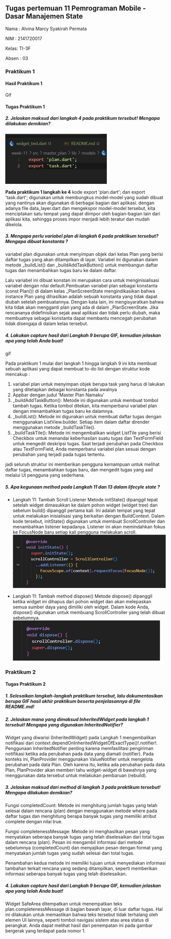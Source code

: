 ## Tugas pertemuan 11 Pemrograman Mobile - Dasar Manajemen State ##

Nama : Alvina Marcy Syakirah Permata

NIM : 2141720017

Kelas: TI-3F

Absen : 03

### Praktikum 1

#### Hasil Praktikum 1

Gif

#### Tugas Praktikum 1

##### 2. Jelaskan maksud dari langkah 4 pada praktikum tersebut! Mengapa dilakukan demikian?
![Screenshot](docs/tp1.2.jpg) 

**Pada praktikum 1 langkah ke 4**
kode export 'plan.dart'; dan export 'task.dart'; digunakan untuk membungkus model-model yang sudah dibuat yang nantinya akan digunakan di berbagai bagian dari aplikasi. dengan adanya file data_layer.dart dan mengekspor model-model tersebut, kita menciptakan satu tempat yang dapat diimpor oleh bagian-bagian lain dari aplikasi kita, sehingga proses impor menjadi lebih teratur dan mudah dikelola.

##### 3. Mengapa perlu variabel plan di langkah 6 pada praktikum tersebut? Mengapa dibuat konstanta ?

variabel plan digunakan untuk menyimpan objek dari kelas Plan yang berisi daftar tugas yang akan ditampilkan di layar. Variabel ini digunakan dalam metode _buildList() dan _buildAddTaskButton() untuk membangun daftar tugas dan menambahkan tugas baru ke dalam daftar.

Lalu variabel ini dibuat konstan ini merupakan cara untuk menginisialisasi variabel dengan nilai default.Pembuatan variabel plan sebagai konstanta (const Plan()) di dalam kelas _PlanScreenState mengindikasikan bahwa instance Plan yang dihasilkan adalah sebuah konstanta yang tidak dapat diubah setelah pembuatannya. Dengan kata lain, ini mengisyaratkan bahwa kita tidak akan mengganti plan yang ada di dalam _PlanScreenState. Jika rencananya didefinisikan sejak awal aplikasi dan tidak perlu diubah, maka membuatnya sebagai konstanta dapat membantu mencegah perubahan tidak disengaja di dalam kelas tersebut.

##### 4. Lakukan capture hasil dari Langkah 9 berupa GIF, kemudian jelaskan apa yang telah Anda buat!

gif

Pada praktikum 1 mulai dari langkah 1 hingga langkah 9 ini kita membuat sebuah aplikasi yang dapat membuat to-do list dengan struktur kode mencakup :

1. variabel plan untuk menyimpan objek berupa task yang harus di lakukan yang ditetapkan debagai konstanta pada awalnya
2. Appbar dengan judul 'Master Plan Namaku'
3. _buildAddTaskButton(): Metode ini digunakan untuk membuat tombol tambah tugas. Ketika tombol ditekan, kita memperbarui variabel plan dengan menambahkan tugas baru ke dalamnya.
4. _buildList(): Metode ini digunakan untuk membuat daftar tugas dengan menggunakan ListView.builder. Setiap item dalam daftar dirender menggunakan metode _buildTaskTile().
5. _buildTaskTile(): Metode ini mengembalikan widget ListTile yang berisi Checkbox untuk menandai keberhasilan suatu tugas dan TextFormField untuk mengedit deskripsi tugas. Saat terjadi perubahan pada Checkbox atau TextFormField, Anda memperbarui variabel plan sesuai dengan perubahan yang terjadi pada tugas tertentu.

jadi seluruh struktur ini memberikan pengguna kemampuan untuk melihat daftar tugas, menambahkan tugas baru, dan mengedit tugas yang aad melalui UI pengguna yang sederhana.

##### 5. Apa kegunaan method pada Langkah 11 dan 13 dalam lifecyle state ?

- Langkah 11: Tambah Scroll Listener
 Metode initState() dipanggil tepat setelah widget dimasukkan ke dalam pohon widget (widget tree) dan sebelum build() dipanggil pertama kali. Ini adalah tempat yang tepat untuk melakukan inisialisasi yang berkaitan dengan BuildContext. Dalam kode tersebut, initState() digunakan untuk membuat ScrollController dan menambahkan listener kepadanya. Listener ini akan memindahkan fokus ke FocusNode baru setiap kali pengguna melakukan scroll.
![Screenshot](docs/tp1.5.jpg) 

- Langkah 11: Tambah method dispose()
Metode dispose() dipanggil ketika widget ini dihapus dari pohon widget dan akan melepaskan semua sumber daya yang dimiliki oleh widget. Dalam kode Anda, dispose() digunakan untuk membuang ScrollController yang telah dibuat sebelumnya.
![Alt text](docs/tp1.5_2.png)

### Praktikum 2

#### Tugas Praktikum 2

##### 1. Selesaikan langkah-langkah praktikum tersebut, lalu dokumentasikan berupa GIF hasil akhir praktikum beserta penjelasannya di file README.md!

##### 2. Jelaskan mana yang dimaksud InheritedWidget pada langkah 1 tersebut! Mengapa yang digunakan InheritedNotifier?

Widget yang diwarisi (InheritedWidget) pada Langkah 1 mengembalikan notifikasi dari context.dependOnInheritedWidgetOfExactType()!.notifier!. Penggunaan InheritedNotifier penting karena memfasilitasi pengiriman notifikasi ketika ada perubahan pada data yang diamati (notifier). Pada konteks ini, PlanProvider menggunakan ValueNotifier untuk mengelola perubahan pada data Plan. Oleh karena itu, ketika ada perubahan pada data Plan, PlanProvider akan memberi tahu widget-widget di bawahnya yang menggunakan data tersebut untuk melakukan pembaruan (rebuild).

##### 3. Jelaskan maksud dari method di langkah 3 pada praktikum tersebut! Mengapa dilakukan demikian?

Fungsi completedCount: Metode ini menghitung jumlah tugas yang telah selesai dalam rencana (plan) dengan menggunakan metode where pada daftar tugas dan menghitung berapa banyak tugas yang memiliki atribut complete dengan nilai true.

Fungsi completenessMessage: Metode ini menghasilkan pesan yang menyatakan seberapa banyak tugas yang telah diselesaikan dari total tugas dalam rencana (plan). Pesan ini mengambil informasi dari metode sebelumnya (completedCount) dan menyajikan pesan dengan format yang menyatakan jumlah tugas yang sudah selesai dari total tugas.

Penambahan kedua metode ini memiliki tujuan untuk menyediakan informasi tambahan terkait rencana yang sedang ditampilkan, seperti memberikan informasi seberapa banyak tugas yang telah diselesaikan.

##### 4. Lakukan capture hasil dari Langkah 9 berupa GIF, kemudian jelaskan apa yang telah Anda buat!

Widget SafeArea ditempatkan untuk menempatkan teks plan.completenessMessage di bagian bawah layar, di luar daftar tugas. Hal ini dilakukan untuk memastikan bahwa teks tersebut tidak terhalang oleh elemen UI lainnya, seperti tombol navigasi sistem atau area status di perangkat. Anda dapat melihat hasil dari penempatan ini pada gambar bergerak yang terdapat pada nomor 1.